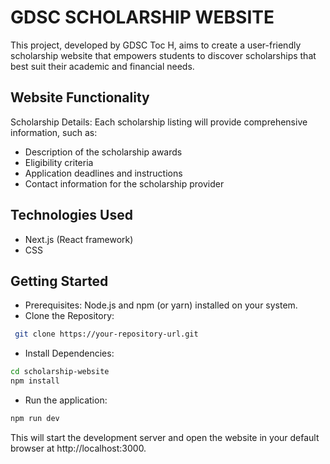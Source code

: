 
# GDSC SCHOLARSHIP WEBSITE

This project, developed by GDSC Toc H, aims to create a user-friendly scholarship website that empowers students to discover scholarships that best suit their academic and financial needs.


## Website Functionality 

Scholarship Details: Each scholarship listing will provide comprehensive information, such as:
 - Description of the scholarship awards
 - Eligibility criteria
 - Application deadlines and instructions
 - Contact information for the scholarship provider
## Technologies Used 
- Next.js (React framework)
- CSS
## Getting Started
 -  Prerequisites: Node.js and npm (or yarn) installed on your system. 
 - Clone the Repository:
 
```bash
 git clone https://your-repository-url.git
 ```
 - Install Dependencies:
 ```bash
 cd scholarship-website
npm install
```
- Run the application:
```bash
npm run dev
```
This will start the development server and open the website in your default browser at http://localhost:3000.

